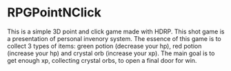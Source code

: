 # RPGPointNClick
 
This is a simple 3D point and click game made with HDRP. 
This shot game is a presentation of personal invenory system. The essence of this game is to collect 3 types of items: green potion (decrease your hp), red potion (increase your hp) and crystal orb (increase your xp).
The main goal is to get enough xp, collecting crystal orbs, to open a final door for win.
